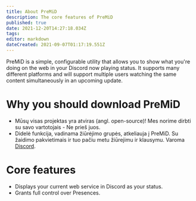 ```yaml
---
title: About PreMiD
description: The core features of PreMiD
published: true
date: 2021-12-20T14:27:18.034Z
tags:
editor: markdown
dateCreated: 2021-09-07T01:17:19.551Z
---
```


PreMiD is a simple, configurable utility that allows you to show what you're doing on the web in your Discord now playing status. It supports many different platforms and will support multiple users watching the same content simultaneously in an upcoming update.

# Why you should download PreMiD
- Mūsų visas projektas yra atviras (angl. open-source)! Mes norime dirbti su savo vartotojais - Ne prieš juos.
- Didelė funkcija, vadinama žiūrėjimo grupės, atkeliauja į PreMiD. Su žaidimo pakvietimais ir tuo pačiu metu žiūrejimu ir klausymu. Varoma [Discord](https://discordapp.com/).

# Core features
- Displays your current web service in Discord as your status.
- Grants full control over Presences.
